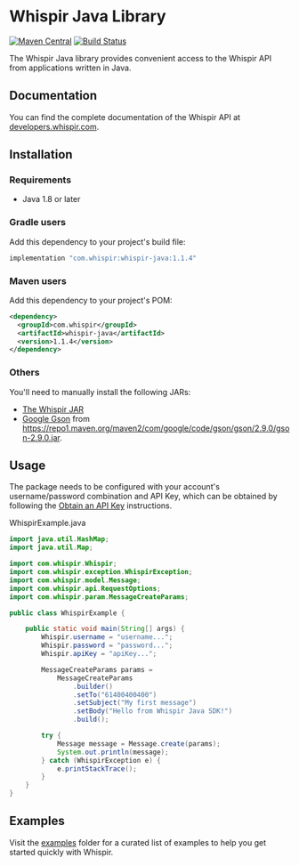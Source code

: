 # Whispir Java Library

<!-- x-release-please-start-version -->
[![Maven Central](https://img.shields.io/static/v1?label=maven-central&message=v1.1.4&color=blue)](https://mvnrepository.com/artifact/com.whispir/whispir-java)<!-- x-release-please-end -->
[![Build Status](https://github.com/whispir/whispir-java/actions/workflows/ci.yml/badge.svg)](https://github.com/whispir/whispir-java/actions?query=branch%3Amaster)

The Whispir Java library provides convenient access to the Whispir API from applications written in Java.

## Documentation
You can find the complete documentation of the Whispir API at [developers.whispir.com](https://developers.whispir.com/).

## Installation

### Requirements

- Java 1.8 or later

### Gradle users

Add this dependency to your project's build file:

<!-- x-release-please-start-version -->
```groovy
implementation "com.whispir:whispir-java:1.1.4"
```
<!-- x-release-please-end -->

### Maven users

Add this dependency to your project's POM:

<!-- x-release-please-start-version -->
```xml
<dependency>
  <groupId>com.whispir</groupId>
  <artifactId>whispir-java</artifactId>
  <version>1.1.4</version>
</dependency>
```
<!-- x-release-please-end -->

### Others

You'll need to manually install the following JARs:

<!-- x-release-please-start-version -->
- [The Whispir JAR](https://search.maven.org/remotecontent?filepath=com/whispir/whispir-java/1.1.4/whispir-java-1.1.4.jar)<!-- x-release-please-end -->
- [Google Gson](https://github.com/google/gson) from <https://repo1.maven.org/maven2/com/google/code/gson/gson/2.9.0/gson-2.9.0.jar>.

## Usage

The package needs to be configured with your account's username/password combination and API Key, which can be obtained by following the [Obtain an API Key](https://developers.whispir.com/2a21cad9e5da7-authentication#obtain-an-api-key) instructions.

WhispirExample.java

```java
import java.util.HashMap;
import java.util.Map;

import com.whispir.Whispir;
import com.whispir.exception.WhispirException;
import com.whispir.model.Message;
import com.whispir.api.RequestOptions;
import com.whispir.param.MessageCreateParams;

public class WhispirExample {

    public static void main(String[] args) {
        Whispir.username = "username...";
        Whispir.password = "password...";
        Whispir.apiKey = "apiKey...";

        MessageCreateParams params =
            MessageCreateParams
                .builder()
                .setTo("61400400400")
                .setSubject("My first message")
                .setBody("Hello from Whispir Java SDK!")
                .build();

        try {
            Message message = Message.create(params);
            System.out.println(message);
        } catch (WhispirException e) {
            e.printStackTrace();
        }
    }
}
```

## Examples

Visit the [examples](https://github.com/whispir/whispir-java/tree/main/examples) folder for a curated list of examples to help you get started quickly with Whispir.
